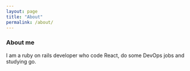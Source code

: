 ```yaml
---
layout: page
title: "About"
permalink: /about/
---
```


### About me

I am a ruby on rails developer who code React, do some DevOps jobs and studying go.
